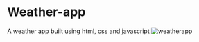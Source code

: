 # Weather-app
A weather app built using html, css and javascript
![weatherapp](https://user-images.githubusercontent.com/129876043/229837375-3a1c0c85-29f2-4ba5-9f74-781b5e4b7429.jpg)
